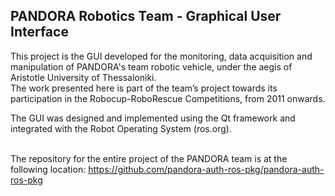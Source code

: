 PANDORA Robotics Team - Graphical User Interface
------------------------------------------------

This project is the GUI developed for the monitoring, data acquisition and manipulation of PANDORA's team robotic vehicle, under the aegis of Aristotle University of Thessaloniki.<br/>
The work presented here is part of the team’s project towards its participation in the Robocup-RoboRescue Competitions, from 2011 onwards. 

The GUI was designed and implemented using the Qt framework and integrated with the Robot Operating System (ros.org).
<br/>
<br/>

The repository for the entire project of the PANDORA team is at the following location: https://github.com/pandora-auth-ros-pkg/pandora-auth-ros-pkg



